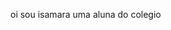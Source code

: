 oi sou isamara 
uma aluna do colegio

<!--
**isaramos5356/isaramos5356** is a ✨ _special_ ✨ repository because its `README.md` (this file) appears on your GitHub profile.

Here are some ideas to get you started:

- 🔭 I’m currently working on ...
- 🌱 I’m currently learning ...
- 👯 I’m looking to collaborate on ...
- 🤔 I’m looking for help with ...
- 💬 Ask gime about ...
- 📫 How to reach me: ...
- 😄 Pronouns: ...
- ⚡ Fun fact: ...
-->
